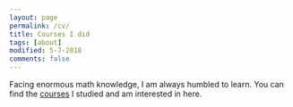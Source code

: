 ```yaml
---
layout: page
permalink: /cv/
title: Courses I did
tags: [about]
modified: 5-7-2018
comments: false
---
```



Facing enormous math knowledge, I am always humbled to learn. You can find the [courses]((https://github.com/zzh237/zzh237.github.io/blob/master/course_summary.txt).) I studied and am interested in here. 
